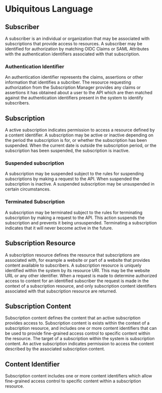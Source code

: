 # Ubiquitous Language

## Subscriber

A subscriber is an individual or organization that may be associated with subscriptions that provide access to
resources. A subscriber may be identified for authorization by matching OIDC Claims or SAML Attributes with the
authentication identifiers associated with that subscription.

### Authentication Identifier

An authentication identifier represents the claims, assertions or other information that identifies a subcriber.
The resource requesting authorization from the Subscription Manager provides any claims or assertions it has
obtained about a user to the API which are then matched against the authentication identifiers present in the system
to identify subscribers.

## Subscription

A active subscription indicates permission to access a resource defined by a content identifier. A subscription may be
active or inactive depending on the period the subscription is for, or whether the subscription has been suspended.
When the current date is outside the subscription period, or the subscription has been suspended, the subscription
is inactive.

### Suspended subscription

A subscription may be suspended subject to the rules for suspending subscriptions by making a request to the API. When
suspended the subscription is inactive. A suspended subscription may be unsuspended in certain circumstances.

### Terminated Subscription

A subscription may be terminated subject to the rules for terminating subscription by making a request to the API.
This action suspends the subscription and prevents it being unsuspended. Terminating a subscription indicates that it
will never become active in the future.

## Subscription Resource

A subscription resource defines the resource that subscriptions are associated with, for example a website or part of
a website that provides content available to subscribers. A subscription resource is uniquely identified within the
system by its resource URI. This may be the website URL or any other identifier. When a request is made to determine
authorized access to content for an identified subscriber the request is made in the context of a subscription
resource, and only subscription content identifiers associated with that subscription resource are returned.

## Subscription Content

Subscription content defines the content that an active subscription provides access to. Subscription content is
exists within the context of a subscription resource, and includes one or more content identifiers that can be used
to provide fine-grained access control to specific content within the resource. The target of a subscription within
the system is subscription content. An active subscription indicates permission to access the content described by
the associated subscription content.

## Content Identifier

Subscription content includes one or more content identifiers which allow fine-grained access control to specific
content within a subscription resource.
